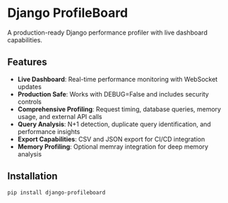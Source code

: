# Django ProfileBoard

A production-ready Django performance profiler with live dashboard capabilities.

## Features

- **Live Dashboard**: Real-time performance monitoring with WebSocket updates
- **Production Safe**: Works with DEBUG=False and includes security controls
- **Comprehensive Profiling**: Request timing, database queries, memory usage, and external API calls
- **Query Analysis**: N+1 detection, duplicate query identification, and performance insights
- **Export Capabilities**: CSV and JSON export for CI/CD integration
- **Memory Profiling**: Optional memray integration for deep memory analysis

## Installation

```bash
pip install django-profileboard